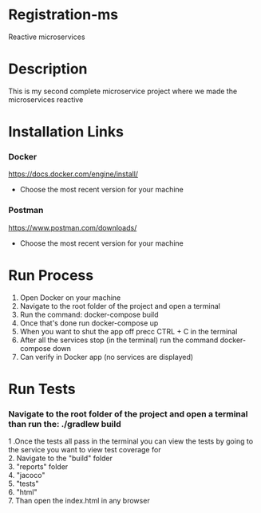 # Registration-ms
Reactive microservices
# Description
This is my second complete microservice project where we made the microservices reactive  
# Installation Links
### Docker 
https://docs.docker.com/engine/install/
- Choose the most recent version for your machine
### Postman 
https://www.postman.com/downloads/
- Choose the most recent version for your machine
# Run Process
1. Open Docker on your machine  
2. Navigate to the root folder of the project and open a terminal     
3. Run the command: docker-compose build    
4. Once that's done run docker-compose up   
5. When you want to shut the app off precc CTRL + C in the terminal  
6. After all the services stop (in the terminal) run the command docker-compose down   
7. Can verify in Docker app (no services are displayed)
# Run Tests
### Navigate to the root folder of the project and open a terminal than run the: ./gradlew build    
1 .Once the tests all pass in the terminal you can view the tests by going to the service you want to view test coverage for   
2. Navigate to the "build" folder    
3. "reports" folder    
4. "jacoco"    
5. "tests"    
6. "html"   
7. Than open the index.html in any browser  
